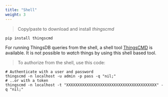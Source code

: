 ```yaml
---
title: "Shell"
weight: 3
---
```


> Copy/paste to download and install *thingscmd*

```
pip install thingscmd
```

For running ThingsDB queries from the shell, a shell tool [ThingsCMD](https://github.com/thingsdb/ThingsCMD) is available.
It is not possible to *watch* things by using this shell based tool.

> To authorize from the shell, use this code:

```shell
# Authenticate with a user and password
thingscmd -n localhost -u admin -p pass -q "nil;"
# ..or with a token
thingscmd -n localhost -t "XXXXXXXXXXXXXXXXXXXXXXXXXXXXXXXXXXXXXXXX" -q "nil;"

```
